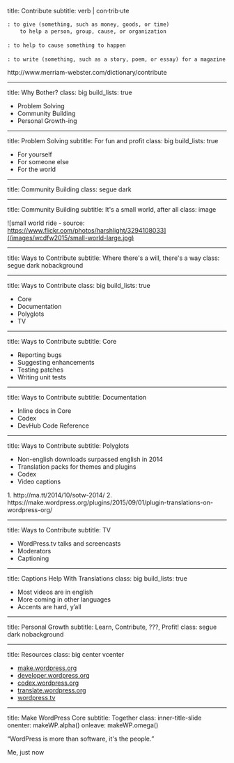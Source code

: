 title: Contribute
subtitle: verb | con·trib·ute

    : to give (something, such as money, goods, or time)
        to help a person, group, cause, or organization

    : to help to cause something to happen

    : to write (something, such as a story, poem, or essay) for a magazine

<footer class="source">http://www.merriam-webster.com/dictionary/contribute</footer>

---

title: Why Bother?
class: big
build_lists: true

* Problem Solving
* Community Building
* Personal Growth-ing

---

title: Problem Solving
subtitle: For fun and profit
class: big
build_lists: true

* For yourself
* For someone else
* For the world

---

title: Community Building
class: segue dark

---

title: Community Building
subtitle: It's a small world, after all
class: image

![small world ride - source: https://www.flickr.com/photos/harshlight/3294108033](/images/wcdfw2015/small-world-large.jpg)

---

title: Ways to Contribute
subtitle: Where there's a will, there's a way
class: segue dark nobackground

---

title: Ways to Contribute
class: big
build_lists: true

* Core
* Documentation
* Polyglots
* TV

---

title: Ways to Contribute
subtitle: Core

* Reporting bugs
* Suggesting enhancements
* Testing patches
* Writing unit tests

---

title: Ways to Contribute
subtitle: Documentation

* Inline docs in Core
* Codex
* DevHub Code Reference

---

title: Ways to Contribute
subtitle: Polyglots

* Non-english downloads surpassed english in 2014
* Translation packs for themes and plugins
* Codex
* Video captions

<footer class="source">
1. http://ma.tt/2014/10/sotw-2014/
2. https://make.wordpress.org/plugins/2015/09/01/plugin-translations-on-wordpress-org/
</footer>

---

title: Ways to Contribute
subtitle: TV

* WordPress.tv talks and screencasts
* Moderators
* Captioning

---

title: Captions Help With Translations
class: big
build_lists: true

* Most videos are in english
* More coming in other languages
* Accents are hard, y’all

---

title: Personal Growth
subtitle: Learn, Contribute, ???, Profit!
class: segue dark nobackground

---

title: Resources
class: big center vcenter

* [make.wordpress.org](https://make.wordpress.org/)
* [developer.wordpress.org](https://developer.wordpress.org/)
* [codex.wordpress.org](https://codex.wordpress.org/)
* [translate.wordpress.org](https://translate.wordpress.org/)
* [wordpress.tv](https://wordpress.tv/)

---

title: Make WordPress&nbsp;<span class="make-wp">Core</span>
subtitle: Together
class: inner-title-slide
onenter: makeWP.alpha()
onleave: makeWP.omega()

<q>WordPress is more than software, it's the people.</q>

<footer class="source">Me, just now</footer>
